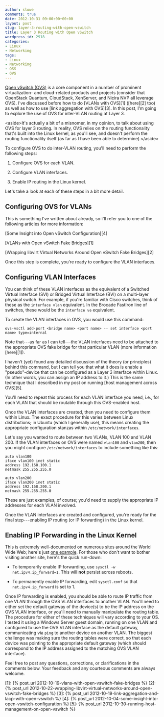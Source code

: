 ```yaml
---
author: slowe
comments: true
date: 2012-10-31 09:00:00+00:00
layout: post
slug: layer-3-routing-with-open-vswitch
title: Layer 3 Routing with Open vSwitch
wordpress_id: 2918
categories:
- Linux
- Networking
tags:
- Linux
- Networking
- OSS
- OVS
---
```


[Open vSwitch (OVS)](http://openvswitch.org) is a core component in a number of prominent virtualization- and cloud-related products and projects (consider that OpenStack Quantum, CloudStack, XenServer, and Nicira NVP all leverage OVS). I've discussed before how to do [VLANs with OVS][1] ([here][2] too) as well as how to use [link aggregation with OVS][3]. In this post, I'm going to explore the use of OVS for inter-VLAN routing at Layer 3.

&lt;aside&gt;It's actually a bit of a misnomer, in my opinion, to talk about using OVS for layer 3 routing. In reality, OVS relies on the routing functionality that's built into the Linux kernel, as you'll see, and doesn't perform the routing functionality itself (as far as I have been able to determine).&lt;/aside&gt;

To configure OVS to do inter-VLAN routing, you'll need to perform the following steps:

1. Configure OVS for each VLAN.

2. Configure VLAN interfaces.

3. Enable IP routing in the Linux kernel.

Let's take a look at each of these steps in a bit more detail.

## Configuring OVS for VLANs

This is something I've written about already, so I'll refer you to one of the following articles for more information:

[Some Insight into Open vSwitch Configuration][4]  

[VLANs with Open vSwitch Fake Bridges][1]  

[Wrapping libvirt Virtual Networks Around Open vSwitch Fake Bridges][2]

Once this step is complete, you're ready to configure the VLAN interfaces.

## Configuring VLAN Interfaces

You can think of these VLAN interfaces as the equivalent of a Switched Virtual Interface (SVI) or Bridged Virtual Interface (BVI) on a multi-layer physical switch. For example, if you're familiar with Cisco switches, think of these as the `interface vlan` equivalent. In the Brocade FastIron line of switches, these would be the `interface ve` equivalent.

To create the VLAN interfaces in OVS, you would use this command:

    ovs-vsctl add-port <bridge name> <port name> -- set interface <port name> type=internal

Note that---as far as I can tell---the VLAN interfaces need to be attached to the appropriate OVS fake bridge for that particular VLAN (more information [here][1]).

I haven't (yet) found any detailed discussion of the theory (or principles) behind this command, but I can tell you that what it does is enable a "pseudo"-device that can be configured as a Layer 3 interface within Linux. (In other words, you can assign an IP address to it.) This is the same technique that I described in my post on running [host management across OVS][5].

You'll need to repeat this process for each VLAN interface you need, i.e., for each VLAN that should be routable through this OVS-enabled host.

Once the VLAN interfaces are created, then you need to configure them within Linux. The exact procedure for this varies between Linux distributions; in Ubuntu (which I generally use), this means creating the appropriate configuration stanzas within `/etc/network/interfaces`.

Let's say you wanted to route between two VLANs, VLAN 100 and VLAN 200. If the VLAN interfaces on OVS were named `vlan100` and `vlan200`, then you might configure `/etc/network/interfaces` to include something like this:

    auto vlan100
    iface vlan100 inet static
    address 192.168.100.1
    netmask 255.255.255.0
    
    auto vlan200
    iface vlan200 inet static
    address 192.168.200.1
    netmask 255.255.255.0

These are just examples, of course; you'd need to supply the appropriate IP addresses for each VLAN involved.

Once the VLAN interfaces are created and configured, you're ready for the final step---enabling IP routing (or IP forwarding) in the Linux kernel.

## Enabling IP Forwarding in the Linux Kernel

This is extremely well-documented on numerous sites around the World Wide Web; here's just [one example](http://www.ducea.com/2006/08/01/how-to-enable-ip-forwarding-in-linux/). For those who don't want to bother visiting another site, here's the quick run-down:

* To temporarily enable IP forwarding, use `sysctl -w net.ipv4.ip_forward=1`. This will **not** persist across reboots.

* To permanently enable IP forwarding, edit `sysctl.conf` so that `net.ipv4.ip_forward` is set to 1.

Once IP forwarding is enabled, you should be able to route IP traffic from one VLAN through the OVS VLAN interfaces to another VLAN. You'll need to either set the default gateway of the device(s) to be the IP address on the OVS VLAN interface, or you'll need to manually manipulate the routing table. The procedure for either of these techniques will vary according to your OS. I tested it using a Windows Server guest domain, running on one VLAN and configured to use the OVS VLAN interface as the default gateway, communicating via `ping` to another device on another VLAN. The biggest challenge was making sure the routing tables were correct, so that each device was pointing to the appropriate default gateway (which should correspond to the IP address assigned to the matching OVS VLAN interface).

Feel free to post any questions, corrections, or clarifications in the comments below. Your feedback and any courteous comments are always welcome.

[1]: {% post_url 2012-10-19-vlans-with-open-vswitch-fake-bridges %}
[2]: {% post_url 2012-10-22-wrapping-libvirt-virtual-networks-around-open-vswitch-fake-bridges %}
[3]: {% post_url 2012-10-19-link-aggregation-and-lacp-with-open-vswitch %}
[4]: {% post_url 2012-10-04-some-insight-into-open-vswitch-configuration %}
[5]: {% post_url 2012-10-30-running-host-management-on-open-vswitch %}
